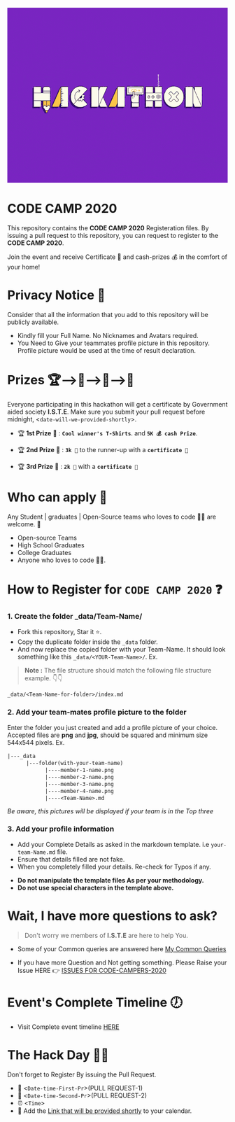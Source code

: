 <p align="center">
    <img src="./assets/hackathon.gif" width="1080" height="400"/>
</p>

# **CODE CAMP 2020** 

This repository contains the **CODE CAMP 2020** Registeration files. By issuing a pull request to this repository, you can request to register to the **CODE CAMP 2020**.

Join the event and receive Certificate 📜 and cash-prizes 💰 in the comfort of your home!


# **Privacy Notice** 👀

Consider that all the information that you add to this repository will be publicly available.

- Kindly fill your Full Name. No Nicknames and Avatars required.
- You Need to Give your teammates profile picture in this repository. Profile picture would be used at the time of result declaration.


# **Prizes** 🏆-->👕-->📜-->💸

Everyone participating in this hackathon will get a certificate by Government aided society **I.S.T.E**. Make sure you submit your pull request before midnight, <`date-will-we-provided-shortly`>.

- 🏆 **1st Prize** 🥇 : **`Cool winner's T-Shirts`**. and **`5K 💰 cash Prize`**. 

- 🏆 **2nd Prize** 🥈 : **`3k 💸`**  to the runner-up with a **`certificate 📜`**
- 🏆 **3rd Prize** 🥉 : **`2k 💸`** with a **`certificate 📜`**

# **Who can apply** 📝

Any Student | graduates | Open-Source teams who loves to code 👨‍💻 are welcome. 🙏

- Open-source Teams
- High School Graduates
- College Graduates
- Anyone who loves to code 👨‍💻.

# How to Register for **`CODE CAMP 2020`** ❓ 

<!-- Replace `<Your-Team-Name>` with your GitHub username in this guide. -->

### 1. Create the folder _data/Team-Name/ 

- Fork this repository, Star it ⭐.
- Copy the duplicate folder inside the `_data` folder.
- And now replace the copied folder with your Team-Name. It should look something like this `_data/<YOUR-Team-Name>/`. Ex.

> **Note :** The file structure should match the following file structure example. 👇👇 

```
_data/<Team-Name-for-folder>/index.md
```

### 2. Add your team-mates profile picture to the folder

Enter the folder you just created and add a profile picture of your choice. Accepted files are **png** and **jpg**, should be squared and minimum size 544x544 pixels. Ex.


```
|---_data
      |---folder(with-your-team-name)
            |----member-1-name.png
            |----member-2-name.png
            |----member-3-name.png
            |----member-4-name.png
            |----<Team-Name>.md
```

_Be aware, this pictures will be displayed if your team is in the Top three_

### 3. Add your profile information

- Add your Complete Details as asked in the markdown template. i.e `your-team-Name.md` file.
- Ensure that details filled are not fake.
- When you completely filled your details. Re-check for Typos if any.

* **Do not manipulate the template files As per your methodology.** 
* **Do not use special characters in the template above.**

# Wait, I have more questions to ask?

  > Don't worry we members of **I.S.T.E** are here to help You.

- Some of your Common queries are answered here [My Common Queries](https://github.com/ISTESRMNCR)

- If you have more Question and Not getting something. Please Raise your Issue HERE 👉 [ISSUES FOR CODE-CAMPERS-2020](https://github.com/ISTESRMNCR/)

# **Event's Complete Timeline** 🕖

- Visit Complete event timeline [HERE](Time-Line-Link-Goes-Here)

# The Hack Day 👨‍💻

Don't forget to Register By issuing the Pull Request. 

- 📆 <`Date-time-First-Pr`>(PULL REQUEST-1)
- 📆 <`Date-time-Second-Pr`>(PULL REQUEST-2)
- ⏰ <`Time`>
- 📎 Add the [Link that will be provided shortly](Google-Calend_link) to your calendar.
